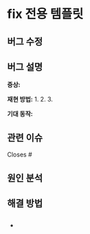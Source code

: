# fix 전용 템플릿

## 버그 수정


## 버그 설명

**증상:**
<!-- 어떤 문제가 발생했나요? -->


**재현 방법:**
1.
2.
3.

**기대 동작:**
<!-- 어떻게 동작해야 하나요? -->


## 관련 이슈

Closes #


## 원인 분석

<!-- 버그의 근본 원인은 무엇이었나요? -->

## 해결 방법


## <!-- 어떻게 수정했나요? -->

-
